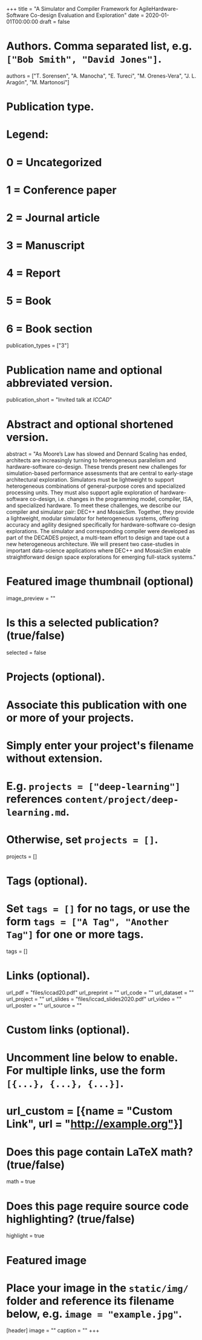 +++
title = "A Simulator and Compiler Framework for AgileHardware-Software Co-design Evaluation and Exploration"
date = 2020-01-01T00:00:00
draft = false

# Authors. Comma separated list, e.g. `["Bob Smith", "David Jones"]`.
authors = ["T. Sorensen", "A. Manocha", "E. Tureci", "M. Orenes-Vera", "J. L. Aragón", "M. Martonosi"]

# Publication type.
# Legend:
# 0 = Uncategorized
# 1 = Conference paper
# 2 = Journal article
# 3 = Manuscript
# 4 = Report
# 5 = Book
# 6 = Book section
publication_types = ["3"]

# Publication name and optional abbreviated version.
publication_short = "Invited talk at *ICCAD*"

# Abstract and optional shortened version.
abstract = "As Moore’s Law has slowed and Dennard Scaling has ended, architects are increasingly turning to heterogeneous parallelism and hardware-software co-design. These trends present new challenges for simulation-based performance assessments that are central to early-stage architectural exploration. Simulators must be lightweight to support heterogeneous combinations of general-purpose cores and specialized processing units. They must also support agile exploration of hardware-software co-design, i.e. changes in the programming model, compiler, ISA, and specialized hardware. To meet these challenges, we describe our compiler and simulator pair: DEC++ and MosaicSim. Together, they provide a lightweight, modular simulator for heterogeneous systems, offering accuracy and agility designed specifically for hardware-software co-design explorations. The simulator and corresponding compiler were developed as part of the DECADES project, a multi-team effort to design and tape out a new heterogeneous architecture. We will present two case-studies in important data-science applications where DEC++ and MosaicSim enable straightforward design space explorations for emerging full-stack systems."


# Featured image thumbnail (optional)
image_preview = ""

# Is this a selected publication? (true/false)
selected = false

# Projects (optional).
#   Associate this publication with one or more of your projects.
#   Simply enter your project's filename without extension.
#   E.g. `projects = ["deep-learning"]` references `content/project/deep-learning.md`.
#   Otherwise, set `projects = []`.
projects = []

# Tags (optional).
#   Set `tags = []` for no tags, or use the form `tags = ["A Tag", "Another Tag"]` for one or more tags.
tags = []

# Links (optional).
url_pdf = "files/iccad20.pdf"
url_preprint = ""
url_code = ""
url_dataset = ""
url_project = ""
url_slides = "files/iccad_slides2020.pdf"
url_video = ""
url_poster = ""
url_source = ""

# Custom links (optional).
#   Uncomment line below to enable. For multiple links, use the form `[{...}, {...}, {...}]`.
# url_custom = [{name = "Custom Link", url = "http://example.org"}]

# Does this page contain LaTeX math? (true/false)
math = true

# Does this page require source code highlighting? (true/false)
highlight = true

# Featured image
# Place your image in the `static/img/` folder and reference its filename below, e.g. `image = "example.jpg"`.
[header]
image = ""
caption = ""
+++
